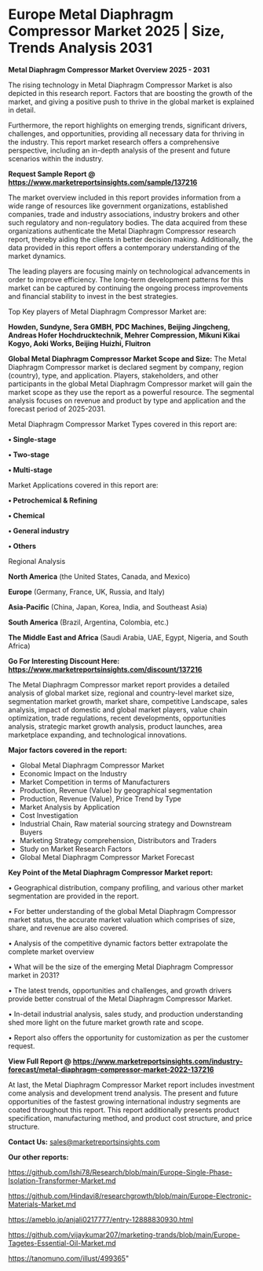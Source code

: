  # Europe Metal Diaphragm Compressor Market 2025 | Size, Trends Analysis 2031

<Strong> Metal Diaphragm Compressor Market Overview 2025 - 2031</strong>

The rising technology in Metal Diaphragm Compressor Market is also depicted in this research report. Factors that are boosting the growth of the market, and giving a positive push to thrive in the global market is explained in detail.

Furthermore, the report highlights on emerging trends, significant drivers, challenges, and opportunities, providing all necessary data for thriving in the industry. This report market research offers a comprehensive perspective, including an in-depth analysis of the present and future scenarios within the industry.

<strong>Request Sample Report @ <a href=https://www.marketreportsinsights.com/sample/137216>https://www.marketreportsinsights.com/sample/137216</a></strong>

The market overview included in this report provides information from a wide range of resources like government organizations, established companies, trade and industry associations, industry brokers and other such regulatory and non-regulatory bodies. The data acquired from these organizations authenticate the Metal Diaphragm Compressor research report, thereby aiding the clients in better decision making. Additionally, the data provided in this report offers a contemporary understanding of the market dynamics.

The leading players are focusing mainly on technological advancements in order to improve efficiency. The long-term development patterns for this market can be captured by continuing the ongoing process improvements and financial stability to invest in the best strategies.

Top Key players of Metal Diaphragm Compressor Market are:

<strong>Howden, Sundyne, Sera GMBH, PDC Machines, Beijing Jingcheng, Andreas Hofer Hochdrucktechnik, Mehrer Compression, Mikuni Kikai Kogyo, Aoki Works, Beijing Huizhi, Fluitron</strong>

<strong><b>Global Metal Diaphragm Compressor Market Scope and Size:</b></strong>
The Metal Diaphragm Compressor market is declared segment by company, region (country), type, and application. Players, stakeholders, and other participants in the global Metal Diaphragm Compressor market will gain the market scope as they use the report as a powerful resource. The segmental analysis focuses on revenue and product by type and application and the forecast period of 2025-2031.

Metal Diaphragm Compressor Market Types covered in this report are:

<strong>• Single-stage

• Two-stage

• Multi-stage</strong>

Market Applications covered in this report are:

<strong>• Petrochemical & Refining

• Chemical

• General industry

• Others</strong> 

Regional Analysis

<strong>North America</strong> (the United States, Canada, and Mexico)

<strong>Europe</strong> (Germany, France, UK, Russia, and Italy)

<strong>Asia-Pacific</strong> (China, Japan, Korea, India, and Southeast Asia)

<strong>South America</strong> (Brazil, Argentina, Colombia, etc.)

<strong>The Middle East and Africa</strong> (Saudi Arabia, UAE, Egypt, Nigeria, and South Africa)

<strong>Go For Interesting Discount Here: <a href=https://www.marketreportsinsights.com/discount/137216>https://www.marketreportsinsights.com/discount/137216</a></strong>

The Metal Diaphragm Compressor market report provides a detailed analysis of global market size, regional and country-level market size, segmentation market growth, market share, competitive Landscape, sales analysis, impact of domestic and global market players, value chain optimization, trade regulations, recent developments, opportunities analysis, strategic market growth analysis, product launches, area marketplace expanding, and technological innovations.

<strong><b>Major factors covered in the report:</b></strong>
<ul>
  <li>Global Metal Diaphragm Compressor Market </li>
  <li>Economic Impact on the Industry</li>
  <li>Market Competition in terms of Manufacturers</li>
  <li>Production, Revenue (Value) by geographical segmentation</li>
  <li>Production, Revenue (Value), Price Trend by Type</li>
  <li>Market Analysis by Application</li>
  <li>Cost Investigation</li>
  <li>Industrial Chain, Raw material sourcing strategy and Downstream Buyers</li>
  <li>Marketing Strategy comprehension, Distributors and Traders</li>
  <li>Study on Market Research Factors</li>
  <li>Global Metal Diaphragm Compressor Market Forecast</li>
</ul>

<strong><b>Key Point of the Metal Diaphragm Compressor Market report:</b></strong>

• Geographical distribution, company profiling, and various other market segmentation are provided in the report.

• For better understanding of the global Metal Diaphragm Compressor market status, the accurate market valuation which comprises of size, share, and revenue are also covered.

• Analysis of the competitive dynamic factors better extrapolate the complete market overview

• What will be the size of the emerging Metal Diaphragm Compressor market in 2031?

• The latest trends, opportunities and challenges, and growth drivers provide better construal of the Metal Diaphragm Compressor Market.

• In-detail industrial analysis, sales study, and production understanding shed more light on the future market growth rate and scope.

• Report also offers the opportunity for customization as per the customer request.

<strong><b>View Full Report @ <a href=https://www.marketreportsinsights.com/industry-forecast/metal-diaphragm-compressor-market-2022-137216>https://www.marketreportsinsights.com/industry-forecast/metal-diaphragm-compressor-market-2022-137216</a></b></strong>


At last, the Metal Diaphragm Compressor Market report includes investment come analysis and development trend analysis. The present and future opportunities of the fastest growing international industry segments are coated throughout this report. This report additionally presents product specification, manufacturing method, and product cost structure, and price structure.

<strong>Contact Us:</strong>
sales@marketreportsinsights.com

<strong>Our other reports:</strong>

<a href=https://github.com/Ishi78/Research/blob/main/Europe-Single-Phase-Isolation-Transformer-Market.md>https://github.com/Ishi78/Research/blob/main/Europe-Single-Phase-Isolation-Transformer-Market.md</a>

<a href=https://github.com/Hindavi8/researchgrowth/blob/main/Europe-Electronic-Materials-Market.md>https://github.com/Hindavi8/researchgrowth/blob/main/Europe-Electronic-Materials-Market.md</a>

<a href=https://ameblo.jp/anjali0217777/entry-12888830930.html>https://ameblo.jp/anjali0217777/entry-12888830930.html</a>

<a href=https://github.com/vijaykumar207/marketing-trands/blob/main/Europe-Tagetes-Essential-Oil-Market.md>https://github.com/vijaykumar207/marketing-trands/blob/main/Europe-Tagetes-Essential-Oil-Market.md</a>

<a href=https://tanomuno.com/illust/499365>https://tanomuno.com/illust/499365</a>"
